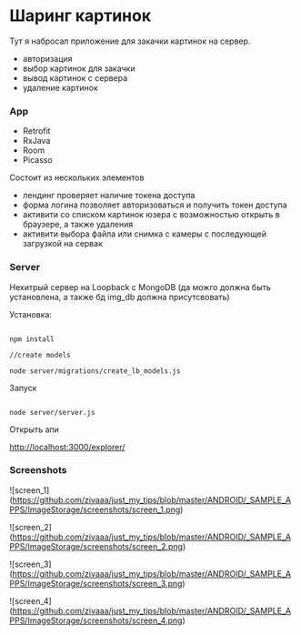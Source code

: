 # Шаринг картинок

Тут я набросал приложение для закачки картинок на сервер. 

 - авторизация
 - выбор картинок для закачки
 - вывод картинок с сервера
 - удаление картинок

### App

 - Retrofit
 - RxJava
 - Room
 - Picasso
 
Состоит из нескольких элементов
 - лендинг проверяет наличие токена доступа
 - форма логина позволяет авторизоваться и получить токен доступа
 - активити со списком картинок юзера с возможностью открыть в браузере, а также удаления
 - активити выбора файла или снимка с камеры с последующей загрузкой на сервак
 
### Server

Нехитрый сервер на Loopback с MongoDB (да можго должна быть установлена, а также бд img_db должна присутсвовать)

Установка:

```

npm install

//create models

node server/migrations/create_lb_models.js

```

Запуск

```

node server/server.js

```

Открыть апи

[http://localhost:3000/explorer/](http://localhost:3000/explorer/)



### Screenshots

![screen_1] (https://github.com/zivaaa/just_my_tips/blob/master/ANDROID/_SAMPLE_APPS/ImageStorage/screenshots/screen_1.png) 

![screen_2] (https://github.com/zivaaa/just_my_tips/blob/master/ANDROID/_SAMPLE_APPS/ImageStorage/screenshots/screen_2.png) 

![screen_3] (https://github.com/zivaaa/just_my_tips/blob/master/ANDROID/_SAMPLE_APPS/ImageStorage/screenshots/screen_3.png) 

![screen_4] (https://github.com/zivaaa/just_my_tips/blob/master/ANDROID/_SAMPLE_APPS/ImageStorage/screenshots/screen_4.png) 